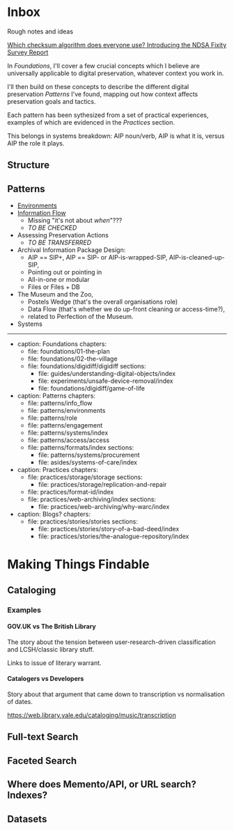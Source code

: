 Inbox
=====

Rough notes and ideas

[Which checksum algorithm does everyone use? Introducing the NDSA Fixity Survey Report](https://www.dpconline.org/blog/wdpd/jmitcham-wdpd21)



In _Foundations_, I'll cover a few crucial concepts which I believe are universally applicable to digital preservation, whatever context you work in. 

I'll then build on these concepts to describe the different digital preservation _Patterns_ I've found, mapping out how context affects preservation goals and tactics. 

Each pattern has been sythesized from a set of practical experiences, examples of which are evidenced in the _Practices_ section.

This belongs in systems breakdown: AIP noun/verb, AIP is what it is, versus AIP the role it plays.



Structure
---------



## Patterns

- [Environments](/0uzg_74xScq_aZ7ouAvvBA)
- [Information Flow](/JAck46DsQrCHUbxV4IENAg)
    - Missing "it's not about _when_"???
    - _TO BE CHECKED_
- Assessing Preservation Actions 
    - _TO BE TRANSFERRED_
- Archival Information Package Design:
    - AIP == SIP+, AIP == SIP- or AIP-is-wrapped-SIP, AIP-is-cleaned-up-SIP, 
    - Pointing out or pointing in
    - All-in-one or modular
    - Files or Files + DB
- The Museum and the Zoo, 
    - Postels Wedge (that's the overall organisations role)
    - Data Flow (that's whether we do up-front cleaning or access-time?), 
    - related to Perfection of the Museum.
- Systems 

---

- caption: Foundations
  chapters:
  - file: foundations/01-the-plan
  - file: foundations/02-the-village
  - file: foundations/digidiff/digidiff
    sections:
    - file: guides/understanding-digital-objects/index
    - file: experiments/unsafe-device-removal/index
    - file: foundations/digidiff/game-of-life
- caption: Patterns
  chapters:
  - file: patterns/info_flow
  - file: patterns/environments
  - file: patterns/role
  - file: patterns/engagement
  - file: patterns/systems/index
  - file: patterns/access/access
  - file: patterns/formats/index
    sections:
    - file: patterns/systems/procurement
    - file: asides/systems-of-care/index
- caption: Practices
  chapters:
  - file: practices/storage/storage
    sections:
    - file: practices/storage/replication-and-repair
  - file: practices/format-id/index
  - file: practices/web-archiving/index
    sections:
    - file: practices/web-archiving/why-warc/index
- caption: Blogs?
  chapters:
  - file: practices/stories/stories
    sections:
    - file: practices/stories/story-of-a-bad-deed/index
    - file: practices/stories/the-analogue-repository/index




# Making Things Findable


## Cataloging

### Examples

#### GOV.UK vs The British Library

The story about the tension between user-research-driven classification and LCSH/classic library stuff.

Links to issue of literary warrant.

#### Catalogers vs Developers

Story about that argument that came down to transcription vs normalisation of dates.

<https://web.library.yale.edu/cataloging/music/transcription>


## Full-text Search


## Faceted Search

## Where does Memento/API, or URL search? Indexes?

## Datasets